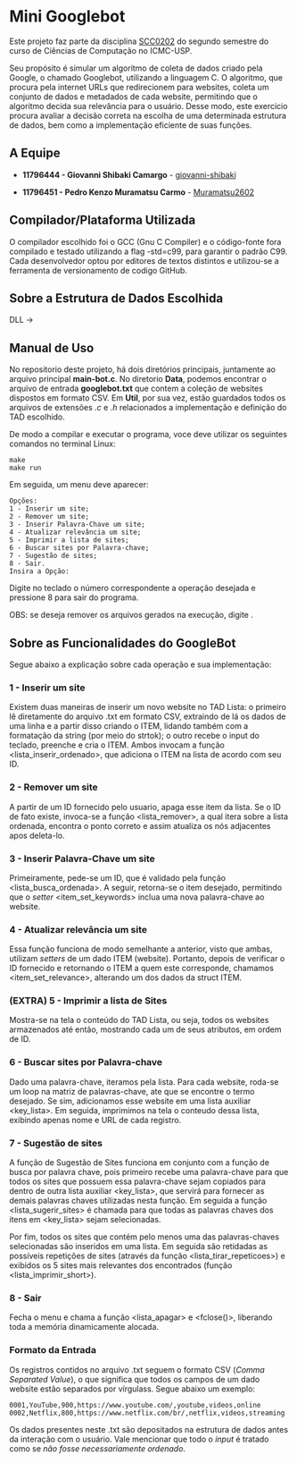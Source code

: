 # Mini Googlebot

Este projeto faz parte da disciplina [SCC0202](https://uspdigital.usp.br/jupiterweb/obterDisciplina?sgldis=SCC0202&codcur=55041&codhab=0) do segundo semestre do curso de Ciências de Computação no ICMC-USP.

Seu propósito é simular um algoritmo de coleta de dados criado pela Google, o chamado Googlebot, utilizando a linguagem C. O algoritmo, que procura pela internet URLs que redirecionem para websites, coleta um conjunto de dados e metadados de cada website, permitindo que o algoritmo decida sua relevância para o usuário. Desse modo, este exercicio procura avaliar a decisão correta na escolha de uma determinada estrutura de dados, bem como a implementação eficiente de suas funções.

## A Equipe

* **11796444 - Giovanni Shibaki Camargo** - [giovanni-shibaki](https://github.com/giovanni-shibaki)

* **11796451 - Pedro Kenzo Muramatsu Carmo** - [Muramatsu2602](https://github.com/Muramatsu2602)

## Compilador/Plataforma Utilizada

O compilador escolhido foi o GCC (Gnu C Compiler) e o código-fonte fora compilado e testado utilizando a flag -std=c99, para garantir o padrão C99. Cada desenvolvedor optou por editores de textos distintos e utilizou-se a ferramenta de versionamento de codigo GitHub.

## Sobre a Estrutura de Dados Escolhida
DLL -> 

## Manual de Uso
No repositorio deste projeto, há dois diretórios principais, juntamente ao arquivo principal **main-bot.c**. No diretorio **Data**, podemos encontrar o arquivo de entrada **googlebot.txt** que contem a coleção de websites dispostos em formato CSV. Em **Util**, por sua vez, estão guardados todos os arquivos de extensões *.c* e *.h* relacionados a implementação e definição do TAD escolhido.

De modo a compilar e executar o programa, voce deve utilizar os seguintes comandos no terminal Linux:
```
make
make run
```
Em seguida, um menu deve aparecer:
```
Opções:
1 - Inserir um site;
2 - Remover um site;
3 - Inserir Palavra-Chave um site;
4 - Atualizar relevância um site;
5 - Imprimir a lista de sites;
6 - Buscar sites por Palavra-chave;
7 - Sugestão de sites;
8 - Sair.
Insira a Opção: 
```
Digite no teclado o número correspondente a operação desejada e pressione 8 para sair do programa. 

OBS: se deseja remover os arquivos gerados na execução, digite <make clean>.

## Sobre as Funcionalidades do GoogleBot
Segue abaixo a explicação sobre cada operação e sua implementação:

### 1 - Inserir um site
Existem duas maneiras de inserir um novo website no TAD Lista: o primeiro lê diretamente do arquivo .txt em formato CSV, extraindo de lá os dados de uma linha e a partir disso criando o ITEM, lidando também com a formatação da string (por meio do strtok); o outro recebe o input do teclado, preenche e cria o ITEM. Ambos invocam a função <lista_inserir_ordenado>, que adiciona o ITEM na lista de acordo com seu ID.

### 2 - Remover um site
A partir de um ID fornecido pelo usuario, apaga esse item da lista. Se o ID de fato existe, invoca-se a função <lista_remover>, a qual itera sobre a lista ordenada, encontra o ponto correto e assim atualiza os nós adjacentes apos deleta-lo.

### 3 - Inserir Palavra-Chave um site
Primeiramente, pede-se um ID, que é validado pela função <lista_busca_ordenada>. A seguir, retorna-se o item desejado, permitindo que o *setter* <item_set_keywords> inclua uma nova palavra-chave ao website.

### 4 - Atualizar relevância um site
Essa função funciona de modo semelhante a anterior, visto que ambas, utilizam *setters* de um dado ITEM (website). Portanto, depois de verificar o ID fornecido e retornando o ITEM a quem este corresponde, chamamos <item_set_relevance>, alterando um dos dados da struct ITEM.

### (EXTRA) 5 - Imprimir a lista de Sites
Mostra-se na tela o conteúdo do TAD Lista, ou seja, todos os websites armazenados até então, mostrando cada um de seus atributos, em ordem de ID.

### 6 - Buscar sites por Palavra-chave
Dado uma palavra-chave, iteramos pela lista. Para cada website, roda-se um loop na matriz de palavras-chave, ate que se encontre o termo desejado. Se sim, adicionamos esse website em uma lista auxiliar <key_lista>. Em seguida, imprimimos na tela o conteudo dessa lista, exibindo apenas nome e URL de cada registro.

### 7 - Sugestão de sites
A função de Sugestão de Sites funciona em conjunto com a função de busca por palavra chave, pois primeiro recebe uma palavra-chave para que todos os sites que possuem essa palavra-chave sejam copiados para dentro de outra lista auxiliar <key_lista>, que servirá para fornecer as demais palavras chaves utilizadas nesta função. Em seguida a função <lista_sugerir_sites> é chamada para que todas as palavras chaves dos itens em <key_lista> sejam selecionadas.

Por fim, todos os sites que contém pelo menos uma das palavras-chaves selecionadas são inseridos em uma lista. Em seguida são retidadas as possíveis repetições de sites (através da função <lista_tirar_repeticoes>) e exibidos os 5 sites mais relevantes dos encontrados (função <lista_imprimir_short>).

### 8 - Sair
Fecha o menu e chama a função <lista_apagar> e <fclose()>, liberando toda a memória dinamicamente alocada.

### Formato da Entrada
Os registros contidos no arquivo .txt seguem o formato CSV (*Comma Separated Value*), o que significa que todos os campos de um dado website estão separados por vírgulass. Segue abaixo um exemplo: 
```
0001,YouTube,900,https://www.youtube.com/,youtube,videos,online
0002,Netflix,800,https://www.netflix.com/br/,netflix,videos,streaming
```
Os dados presentes neste .txt são depositados na estrutura de dados antes da interação com o usuário. Vale mencionar que todo o *input* é tratado como se *não fosse necessariamente ordenado*.